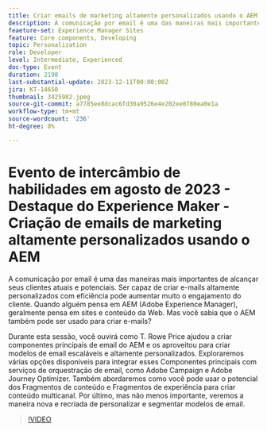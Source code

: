 ```yaml
---
title: Criar emails de marketing altamente personalizados usando o AEM
description: A comunicação por email é uma das maneiras mais importantes de alcançar seus clientes atuais e potenciais. Ser capaz de criar e-mails altamente personalizados com eficiência pode aumentar muito o engajamento do cliente. Quando alguém pensa em AEM (Adobe Experience Manager), geralmente pensa em sites e conteúdo da Web. Mas você sabia que o AEM também pode ser usado para criar e-mails
feaeture-set: Experience Manager Sites
feature: Core components, Developing
topic: Personalization
role: Developer
level: Intermediate, Experienced
doc-type: Event
duration: 2198
last-substantial-update: 2023-12-11T00:00:00Z
jira: KT-14650
thumbnail: 3425982.jpeg
source-git-commit: a7785ee8dcac6fd30a9526e4e202ee0780ea0e1a
workflow-type: tm+mt
source-wordcount: '236'
ht-degree: 0%

---
```



# Evento de intercâmbio de habilidades em agosto de 2023 - Destaque do Experience Maker - Criação de emails de marketing altamente personalizados usando o AEM

A comunicação por email é uma das maneiras mais importantes de alcançar seus clientes atuais e potenciais. Ser capaz de criar e-mails altamente personalizados com eficiência pode aumentar muito o engajamento do cliente. Quando alguém pensa em AEM (Adobe Experience Manager), geralmente pensa em sites e conteúdo da Web. Mas você sabia que o AEM também pode ser usado para criar e-mails?

Durante esta sessão, você ouvirá como T. Rowe Price ajudou a criar componentes principais de email do AEM e os aproveitou para criar modelos de email escaláveis e altamente personalizados. Exploraremos várias opções disponíveis para integrar esses Componentes principais com serviços de orquestração de email, como Adobe Campaign e Adobe Journey Optimizer. Também abordaremos como você pode usar o potencial dos Fragmentos de conteúdo e Fragmentos de experiência para criar conteúdo multicanal. Por último, mas não menos importante, veremos a maneira nova e recriada de personalizar e segmentar modelos de email.

>[!VIDEO](https://video.tv.adobe.com/v/3425982/?learn=on)
